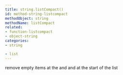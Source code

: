 ```yaml
---
title: string.listCompact()
id: method-string-listcompact
methodObject: string
methodName: listCompact
related:
- function-listcompact
- object-string
categories:
- string

- list
---
```


remove empty items at the and and at the start of the list